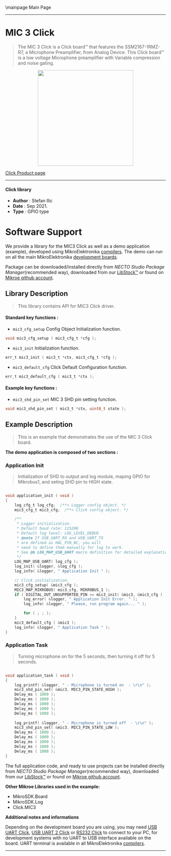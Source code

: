 \mainpage Main Page

---
# MIC 3 Click

> The MIC 3 Click is a Click board™ that features the SSM2167-1RMZ-R7, a Microphone Preamplifier, from Analog Device. This Click board™ is a low voltage Microphone preamplifier with Variable compression and noise gating.

<p align="center">
  <img src="https://download.mikroe.com/images/click_for_ide/mic3_click.png" height=300px>
</p>

[Click Product page](https://www.mikroe.com/mic-3-click)

---


#### Click library

- **Author**        : Stefan Ilic
- **Date**          : Sep 2021.
- **Type**          : GPIO type


# Software Support

We provide a library for the MIC3 Click
as well as a demo application (example), developed using MikroElektronika
[compilers](https://www.mikroe.com/necto-studio).
The demo can run on all the main MikroElektronika [development boards](https://www.mikroe.com/development-boards).

Package can be downloaded/installed directly from *NECTO Studio Package Manager*(recommended way), downloaded from our [LibStock&trade;](https://libstock.mikroe.com) or found on [Mikroe github account](https://github.com/MikroElektronika/mikrosdk_click_v2/tree/master/clicks).

## Library Description

> This library contains API for MIC3 Click driver.

#### Standard key functions :

- `mic3_cfg_setup` Config Object Initialization function.
```c
void mic3_cfg_setup ( mic3_cfg_t *cfg );
```

- `mic3_init` Initialization function.
```c
err_t mic3_init ( mic3_t *ctx, mic3_cfg_t *cfg );
```

- `mic3_default_cfg` Click Default Configuration function.
```c
err_t mic3_default_cfg ( mic3_t *ctx );
```

#### Example key functions :

- `mic3_shd_pin_set` MIC 3 SHD pin setting function.
```c
void mic3_shd_pin_set ( mic3_t *ctx, uint8_t state ); 
```

## Example Description

> This is an example that demonstrates the use of the MIC 3 Click board.

**The demo application is composed of two sections :**

### Application Init

> Initialization of SHD to output and log module, maping GPIO for Mikrobus1, and seting SHD pin to HIGH state.

```c

void application_init ( void ) 
{
    log_cfg_t log_cfg;  /**< Logger config object. */
    mic3_cfg_t mic3_cfg;  /**< Click config object. */

    /** 
     * Logger initialization.
     * Default baud rate: 115200
     * Default log level: LOG_LEVEL_DEBUG
     * @note If USB_UART_RX and USB_UART_TX 
     * are defined as HAL_PIN_NC, you will 
     * need to define them manually for log to work. 
     * See @b LOG_MAP_USB_UART macro definition for detailed explanation.
     */
    LOG_MAP_USB_UART( log_cfg );
    log_init( &logger, &log_cfg );
    log_info( &logger, " Application Init " );

    // Click initialization.
    mic3_cfg_setup( &mic3_cfg );
    MIC3_MAP_MIKROBUS( mic3_cfg, MIKROBUS_1 );
    if ( DIGITAL_OUT_UNSUPPORTED_PIN == mic3_init( &mic3, &mic3_cfg ) ) {
        log_error( &logger, " Application Init Error. " );
        log_info( &logger, " Please, run program again... " );

        for ( ; ; );
    }
    mic3_default_cfg ( &mic3 );
    log_info( &logger, " Application Task " );
}

```

### Application Task

> Turning microphone on for the 5 seconds, then turning it off for 5 seconds.

```c

void application_task ( void ) 
{
    log_printf( &logger, " - Microphone is turned on  - \r\n" );
    mic3_shd_pin_set( &mic3, MIC3_PIN_STATE_HIGH );
    Delay_ms ( 1000 );
    Delay_ms ( 1000 );
    Delay_ms ( 1000 );
    Delay_ms ( 1000 );
    Delay_ms ( 1000 );
    
    log_printf( &logger, " - Microphone is turned off  - \r\n" );
    mic3_shd_pin_set( &mic3, MIC3_PIN_STATE_LOW );
    Delay_ms ( 1000 );
    Delay_ms ( 1000 );
    Delay_ms ( 1000 );
    Delay_ms ( 1000 );
    Delay_ms ( 1000 );
}

```


The full application code, and ready to use projects can be installed directly from *NECTO Studio Package Manager*(recommended way), downloaded from our [LibStock&trade;](https://libstock.mikroe.com) or found on [Mikroe github account](https://github.com/MikroElektronika/mikrosdk_click_v2/tree/master/clicks).

**Other Mikroe Libraries used in the example:**

- MikroSDK.Board
- MikroSDK.Log
- Click.MIC3

**Additional notes and informations**

Depending on the development board you are using, you may need
[USB UART Click](https://www.mikroe.com/usb-uart-click),
[USB UART 2 Click](https://www.mikroe.com/usb-uart-2-click) or
[RS232 Click](https://www.mikroe.com/rs232-click) to connect to your PC, for
development systems with no UART to USB interface available on the board. UART
terminal is available in all MikroElektronika
[compilers](https://shop.mikroe.com/compilers).

---
